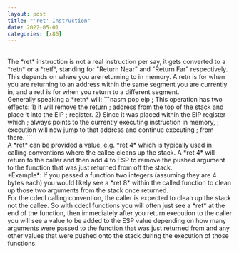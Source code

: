 ```yaml
---
layout: post
title: "'ret' Instruction"
date: 2022-05-01
categories: [x86]
---
```

<br>    
The *ret* instruction is not a real instruction per say, it gets converted to a 
*retn* or a *retf*, standing for "Return Near" and "Return Far" respectively. 
This depends on where you are returning to in memory. A retn is for when you are 
returning to an address within the same segment you are currently in, and a retf 
is for when you return to a different segment.   
<br>    
Generally speaking a *retn* will:    
```nasm
pop eip     ; This operation has two effects: 1) it will remove the return 
            ; address from the top of the stack and place it into the EIP 
            ; register. 2) Since it was placed within the EIP register which 
            ; always points to the currently executing instruction in memory,
            ; execution will now jump to that address and continue executing 
            ; from there.
```    
<br>    
A *ret* can be provided a value, e.g. *ret 4* which is typically used in
calling conventions where the callee cleans up the stack. A *ret 4* will return 
to the caller and then add 4 to ESP to remove the pushed argument to the 
function that was just returned from off the stack.  
<br>    
*Example*: If you passed a function two integers (assuming they are 4 bytes 
each) you would likely see a *ret 8* within the called function to clean up 
those two arguments from the stack once returned.  
<br>    
For the cdecl calling convention, the caller is expected to clean up the stack 
not the callee. So with cdecl functions you will often just see a *ret* at the
end of the function, then immediately after you return execution to the caller 
you will see a value to be added to the ESP value depending on how many 
arguments were passed to the function that was just returned from and any other 
values that were pushed onto the stack during the execution of those functions.
